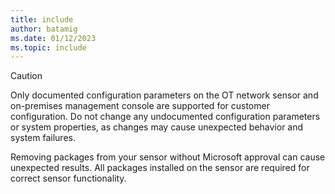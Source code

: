 ```yaml
---
title: include
author: batamig
ms.date: 01/12/2023
ms.topic: include
---
```


> [!CAUTION]
> Only documented configuration parameters on the OT network sensor and on-premises management console are supported for customer configuration. Do not change any undocumented configuration parameters or system properties, as changes may cause unexpected behavior and system failures.
>
> Removing packages from your sensor without Microsoft approval can cause unexpected results. All packages installed on the sensor are required for correct sensor functionality.
